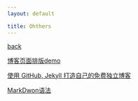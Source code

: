 ```yaml
---
layout: default

title: Ohthers
---
```


[back](../)

[博客页面排版demo](demo.md)

[使用 GitHub, Jekyll 打造自己的免费独立博客](http://blog.csdn.net/on_1y/article/details/19259435)


[MarkDwon语法](http://blog.leanote.com/post/freewalk/Markdown-%E8%AF%AD%E6%B3%95%E6%89%8B%E5%86%8C)